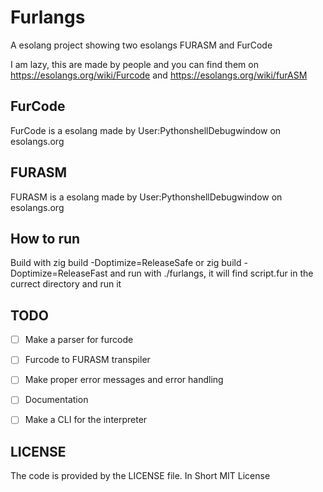 # Furlangs

A esolang project showing two esolangs
FURASM and FurCode

I am lazy, this are made by people and you can find them on https://esolangs.org/wiki/Furcode and https://esolangs.org/wiki/furASM

## FurCode

FurCode is a esolang made by User:PythonshellDebugwindow on esolangs.org

## FURASM

FURASM is a esolang made by User:PythonshellDebugwindow on esolangs.org


## How to run
Build with zig build -Doptimize=ReleaseSafe or zig build -Doptimize=ReleaseFast and run with ./furlangs, it will find script.fur in the currect directory and run it

## TODO
- [ ] Make a parser for furcode
- [ ] Furcode to FURASM transpiler
- [ ] Make proper error messages and error handling
- [ ] Documentation
- [ ] Make a CLI for the interpreter


## LICENSE
The code is provided by the LICENSE file. In Short MIT License
